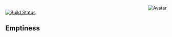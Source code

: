 <img align="right" src="https://raw.github.com/cliffano/wp-emptiness/master/avatar.jpg" alt="Avatar"/>

[![Build Status](https://secure.travis-ci.org/cliffano/wp-emptiness.png?branch=master)](http://travis-ci.org/cliffano/wp-emptiness)
<br/>

Emptiness
---------

